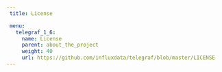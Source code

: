 ```yaml
---
 title: License

 menu:
   telegraf_1_6:
     name: License
     parent: about_the_project
     weight: 40
     url: https://github.com/influxdata/telegraf/blob/master/LICENSE
---
```

